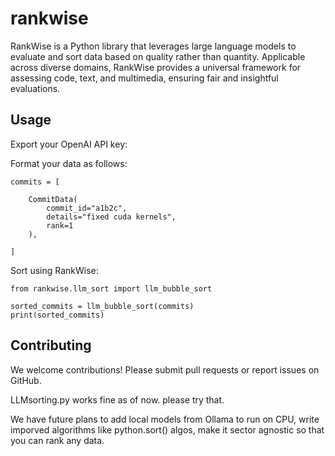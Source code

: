 # rankwise
RankWise is a Python library that leverages large language models to evaluate and sort data based on quality rather than quantity. Applicable across diverse domains, RankWise provides a universal framework for assessing code, text, and multimedia, ensuring fair and insightful evaluations.



## Usage

Export your OpenAI API key:


Format your data as follows:

```
commits = [
    
    CommitData(
        commit_id="a1b2c",
        details="fixed cuda kernels",
        rank=1
    ),
    
]
```


Sort using RankWise:

```
from rankwise.llm_sort import llm_bubble_sort

sorted_commits = llm_bubble_sort(commits)
print(sorted_commits)

```
## Contributing

We welcome contributions! Please submit pull requests or report issues on GitHub.


LLMsorting.py works fine as of now. 
please try that. 

We have future plans to add local models from Ollama to run on CPU, write imporved algorithms like python.sort() algos, make it sector agnostic so that you can rank any data.